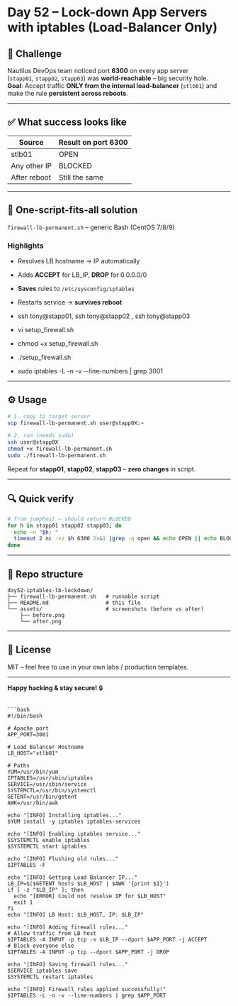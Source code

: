 # Day 52 – Lock-down App Servers with iptables (Load-Balancer Only)

## 🔐 Challenge
Nautilus DevOps team noticed port **6300** on every app server  
(`stapp01`, `stapp02`, `stapp03`) was **world-reachable** – big security hole.  
**Goal**: Accept traffic **ONLY from the internal load-balancer** (`stlb01`) and  
make the rule **persistent across reboots**.

---

## ✅ What success looks like
| Source        | Result on port 6300 |
|---------------|---------------------|
| stlb01        | OPEN                |
| Any other IP  | BLOCKED             |
| After reboot  | Still the same      |

---

## 🚀 One-script-fits-all solution
`firewall-lb-permanent.sh` – generic Bash (CentOS 7/8/9)

### Highlights
- Resolves LB hostname → IP automatically  
- Adds **ACCEPT** for LB_IP, **DROP** for 0.0.0.0/0  
- **Saves** rules to `/etc/sysconfig/iptables`  
- Restarts service → **survives reboot**
- ssh tony@stapp01, ssh tony@stapp02 , ssh tony@stapp03

- vi setup_firewall.sh
- chmod +x setup_firewall.sh
- ./setup_firewall.sh
- sudo iptables -L -n -v --line-numbers | grep 3001

---

## ⚙️  Usage
```bash
# 1. copy to target server
scp firewall-lb-permanent.sh user@stapp0X:~

# 2. run (needs sudo)
ssh user@stapp0X
chmod +x firewall-lb-permanent.sh
sudo ./firewall-lb-permanent.sh
```

Repeat for **stapp01**, **stapp02**, **stapp03** – **zero changes** in script.

---

## 🔍 Quick verify
```bash
# from jumphost – should return BLOCKED
for h in stapp01 stapp02 stapp03; do
  echo -n "$h: "
  timeout 2 nc -vz $h 6300 2>&1 |grep -q open && echo OPEN || echo BLOCKED
done
```

---

## 📁 Repo structure
```
day52-iptables-lb-lockdown/
├── firewall-lb-permanent.sh   # runnable script
├── README.md                  # this file
└── assets/                    # screenshots (before vs after)
    ├── before.png
    └── after.png
```

---

## 📄 License
MIT – feel free to use in your own labs / production templates.

---




**Happy hacking & stay secure!** 🔒
```

```bash
#!/bin/bash

# Apache port
APP_PORT=3001

# Load Balancer Hostname
LB_HOST="stlb01"

# Paths
YUM=/usr/bin/yum
IPTABLES=/usr/sbin/iptables
SERVICE=/usr/sbin/service
SYSTEMCTL=/usr/bin/systemctl
GETENT=/usr/bin/getent
AWK=/usr/bin/awk

echo "[INFO] Installing iptables..."
$YUM install -y iptables iptables-services

echo "[INFO] Enabling iptables service..."
$SYSTEMCTL enable iptables
$SYSTEMCTL start iptables

echo "[INFO] Flushing old rules..."
$IPTABLES -F

echo "[INFO] Getting Load Balancer IP..."
LB_IP=$($GETENT hosts $LB_HOST | $AWK '{print $1}')
if [ -z "$LB_IP" ]; then
  echo "[ERROR] Could not resolve IP for $LB_HOST"
  exit 1
fi
echo "[INFO] LB Host: $LB_HOST, IP: $LB_IP"

echo "[INFO] Adding firewall rules..."
# Allow traffic from LB host
$IPTABLES -A INPUT -p tcp -s $LB_IP --dport $APP_PORT -j ACCEPT
# Block everyone else
$IPTABLES -A INPUT -p tcp --dport $APP_PORT -j DROP

echo "[INFO] Saving firewall rules..."
$SERVICE iptables save
$SYSTEMCTL restart iptables

echo "[INFO] Firewall rules applied successfully!"
$IPTABLES -L -n -v --line-numbers | grep $APP_PORT
```



